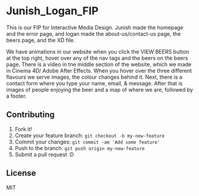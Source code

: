 # Junish_Logan_FIP

This is our FIP for Interactive Media Design. Junish made the homepage and the error page, and logan made the about-us/contact-us page, the beers page, and the XD file.

We have animations in our website when you click the VIEW BEERS button at the top right, hover over any of the nav tags and the beers on the beers page. There is a video in tne middle section of the website, which we made in Cinema 4D/ Adobe After Effects. When you hover over the three different flavours we serve images, the colour changes behind it. Next, there is a contact form where you type your name, email, & message. After that is images of people enjoying the beer and a map of where we are, followed by a footer.


## Contributing

1. Fork it!
2. Create your feature branch: `git checkout -b my-new-feature`
3. Commit your changes: `git commit -am 'Add some feature'`
4. Push to the branch: `git push origin my-new-feature`
5. Submit a pull request :D


## License

MIT
